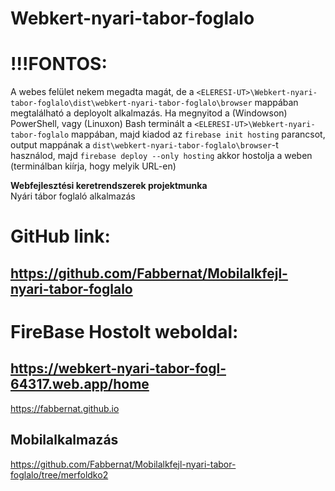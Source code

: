 # Webkert-nyari-tabor-foglalo


# !!!FONTOS:
A webes felület nekem megadta magát, de a `<ELERESI-UT>\Webkert-nyari-tabor-foglalo\dist\webkert-nyari-tabor-foglalo\browser` mappában megtalálható a deployolt alkalmazás. 
Ha megnyitod a (Windowson) PowerShell, vagy (Linuxon) Bash terminált a `<ELERESI-UT>\Webkert-nyari-tabor-foglalo` mappában, majd kiadod az
`firebase init hosting` parancsot, output mappának a `dist\webkert-nyari-tabor-foglalo\browser`-t használod, 
majd
`firebase deploy --only hosting`
akkor hostolja a weben (terminálban kiírja, hogy melyik URL-en)


**Webfejlesztési keretrendszerek projektmunka**  
Nyári tábor foglaló alkalmazás

# GitHub link:
## https://github.com/Fabbernat/Mobilalkfejl-nyari-tabor-foglalo
# FireBase Hostolt weboldal:
## https://webkert-nyari-tabor-fogl-64317.web.app/home

https://fabbernat.github.io

## Mobilalkalmazás

https://github.com/Fabbernat/Mobilalkfejl-nyari-tabor-foglalo/tree/merfoldko2

